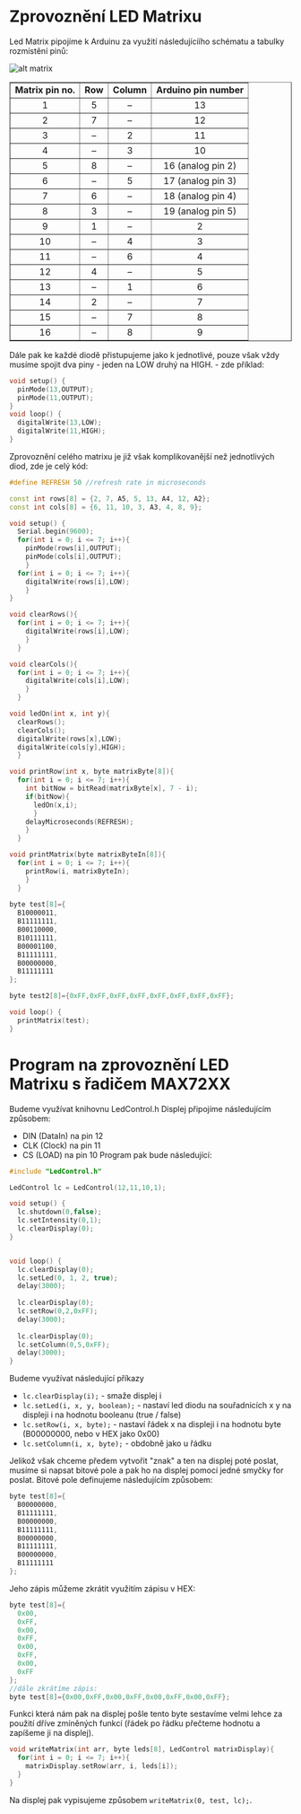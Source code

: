 # Zprovoznění LED Matrixu
Led Matrix pipojíme k Arduinu za využití následujícíího schématu a tabulky rozmístění pinů:

![alt matrix](https://www.circuitstoday.com/wp-content/uploads/2016/04/8X8-Matrix-Pinout-800x406.png)

<table summary="Mapping: LED Matrix pin numbers to rows and columns to Arduino pin numbers" border="1" align="center"><tbody><tr><td valign="top" align="center"><strong>Matrix pin no.</strong></td><td valign="top" align="center"><strong>Row</strong></td><td valign="top" align="center"><strong>Column</strong></td><td valign="top" align="center"><strong>Arduino pin number</strong></td></tr><tr><td valign="top" align="center">1</td><td valign="top" align="center">5</td><td valign="top" align="center">–</td><td valign="top" align="center">13</td></tr><tr><td valign="top" align="center">2</td><td valign="top" align="center">7</td><td valign="top" align="center">–</td><td valign="top" align="center">12</td></tr><tr><td valign="top" align="center">3</td><td valign="top" align="center">–</td><td valign="top" align="center">2</td><td valign="top" align="center">11</td></tr><tr><td valign="top" align="center">4</td><td valign="top" align="center">–</td><td valign="top" align="center">3</td><td valign="top" align="center">10</td></tr><tr><td valign="top" align="center">5</td><td valign="top" align="center">8</td><td valign="top" align="center">–</td><td valign="top" align="center">16 (analog pin 2)</td></tr><tr><td valign="top" align="center">6</td><td valign="top" align="center">–</td><td valign="top" align="center">5</td><td valign="top" align="center">17 (analog pin 3)</td></tr><tr><td valign="top" align="center">7</td><td valign="top" align="center">6</td><td valign="top" align="center">–</td><td valign="top" align="center">18 (analog pin 4)</td></tr><tr><td valign="top" align="center">8</td><td valign="top" align="center">3</td><td valign="top" align="center">–</td><td valign="top" align="center">19 (analog pin 5)</td></tr><tr><td valign="top" align="center">9</td><td valign="top" align="center">1</td><td valign="top" align="center">–</td><td valign="top" align="center">2</td></tr><tr><td valign="top" align="center">10</td><td valign="top" align="center">–</td><td valign="top" align="center">4</td><td valign="top" align="center">3</td></tr><tr><td valign="top" align="center">11</td><td valign="top" align="center">–</td><td valign="top" align="center">6</td><td valign="top" align="center">4</td></tr><tr><td valign="top" align="center">12</td><td valign="top" align="center">4</td><td valign="top" align="center">–</td><td valign="top" align="center">5</td></tr><tr><td valign="top" align="center">13</td><td valign="top" align="center">–</td><td valign="top" align="center">1</td><td valign="top" align="center">6</td></tr><tr><td valign="top" align="center">14</td><td valign="top" align="center">2</td><td valign="top" align="center">–</td><td valign="top" align="center">7</td></tr><tr><td valign="top" align="center">15</td><td valign="top" align="center">–</td><td valign="top" align="center">7</td><td valign="top" align="center">8</td></tr><tr><td valign="top" align="center">16</td><td valign="top" align="center">–</td><td valign="top" align="center">8</td><td valign="top" align="center">9</td></tr></tbody></table>

Dále pak ke každé diodě přistupujeme jako k jednotlivé, pouze však vždy musíme spojit dva piny - jeden na LOW druhý na HIGH. - zde příklad:

```cpp
void setup() {
  pinMode(13,OUTPUT);
  pinMode(11,OUTPUT);
}
void loop() {
  digitalWrite(13,LOW);
  digitalWrite(11,HIGH);
}
```
Zprovoznění celého matrixu je již však komplikovanější než jednotlivých diod, zde je celý kód:
```cpp
#define REFRESH 50 //refresh rate in microseconds

const int rows[8] = {2, 7, A5, 5, 13, A4, 12, A2};
const int cols[8] = {6, 11, 10, 3, A3, 4, 8, 9};

void setup() {
  Serial.begin(9600);
  for(int i = 0; i <= 7; i++){
    pinMode(rows[i],OUTPUT);
    pinMode(cols[i],OUTPUT);
    }
  for(int i = 0; i <= 7; i++){
    digitalWrite(rows[i],LOW);
    }
}

void clearRows(){
  for(int i = 0; i <= 7; i++){
    digitalWrite(rows[i],LOW);
    }
  }

void clearCols(){
  for(int i = 0; i <= 7; i++){
    digitalWrite(cols[i],LOW);
    }
  }

void ledOn(int x, int y){
  clearRows();
  clearCols();
  digitalWrite(rows[x],LOW);
  digitalWrite(cols[y],HIGH);
  }

void printRow(int x, byte matrixByte[8]){
  for(int i = 0; i <= 7; i++){
    int bitNow = bitRead(matrixByte[x], 7 - i);
    if(bitNow){
      ledOn(x,i);
      }
    delayMicroseconds(REFRESH);
    }
  }

void printMatrix(byte matrixByteIn[8]){
  for(int i = 0; i <= 7; i++){
    printRow(i, matrixByteIn);
    }
  }
  
byte test[8]={
  B10000011,
  B11111111,
  B00110000,
  B10111111,
  B00001100,
  B11111111,
  B00000000,
  B11111111 
};

byte test2[8]={0xFF,0xFF,0xFF,0xFF,0xFF,0xFF,0xFF,0xFF};

void loop() {
  printMatrix(test);
}
```

# Program na zprovoznění LED Matrixu s řadičem MAX72XX
Budeme využívat knihovnu LedControl.h
Displej připojíme následujícím způsobem:
* DIN (DataIn) na pin 12
* CLK (Clock) na pin 11
* CS (LOAD) na pin 10
Program pak bude následující:
```cpp
#include "LedControl.h"

LedControl lc = LedControl(12,11,10,1);

void setup() {
  lc.shutdown(0,false);
  lc.setIntensity(0,1);
  lc.clearDisplay(0);
}


void loop() { 
  lc.clearDisplay(0);
  lc.setLed(0, 1, 2, true);
  delay(3000);
  
  lc.clearDisplay(0);
  lc.setRow(0,2,0xFF);
  delay(3000);
  
  lc.clearDisplay(0);
  lc.setColumn(0,5,0xFF); 
  delay(3000);
}
```
Budeme využívat následující příkazy
* `lc.clearDisplay(i);` - smaže displej i
* `lc.setLed(i, x, y, boolean);` - nastaví led diodu na souřadnicích x y na displeji i na hodnotu booleanu (true / false)
* `lc.setRow(i, x, byte);` - nastaví řádek x na displeji i na hodnotu byte (B00000000, nebo v HEX jako 0x00)
* `lc.setColumn(i, x, byte);` - obdobně jako u řádku

Jelikož však chceme předem vytvořit "znak" a ten na displej poté poslat, musíme si napsat bitové pole a pak ho na displej pomocí jedné smyčky for poslat.
Bitové pole definujeme následujícím způsobem:
```cpp
byte test[8]={
  B00000000,
  B11111111,
  B00000000,
  B11111111,
  B00000000,
  B11111111,
  B00000000,
  B11111111 
};
```
Jeho zápis můžeme zkrátit využitím zápisu v HEX:
```cpp
byte test[8]={
  0x00,
  0xFF,
  0x00,
  0xFF,
  0x00,
  0xFF,
  0x00,
  0xFF 
};
//dále zkrátíme zápis:
byte test[8]={0x00,0xFF,0x00,0xFF,0x00,0xFF,0x00,0xFF};
```
Funkci která nám pak na displej pošle tento byte sestavíme velmi lehce za použití dříve zmíněných funkcí (řádek po řádku přečteme hodnotu a zapíšeme ji na displej).
```cpp
void writeMatrix(int arr, byte leds[8], LedControl matrixDisplay){
  for(int i = 0; i <= 7; i++){
    matrixDisplay.setRow(arr, i, leds[i]);
  }
}
```
Na displej pak vypisujeme způsobem `writeMatrix(0, test, lc);`.
